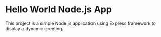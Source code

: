 # Hello World Node.js App

This project is a simple Node.js application using Express framework to display a dynamic greeting.

